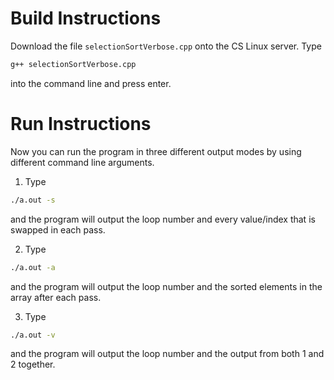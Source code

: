 # Build Instructions
Download the file `selectionSortVerbose.cpp` onto the CS Linux server. Type
```bash
g++ selectionSortVerbose.cpp
```
into the command line and press enter.

# Run Instructions
Now you can run the program in three different output modes by using different command line arguments.
1. Type
```bash
./a.out -s
```
and the program will output the loop number and every value/index that is swapped in each pass.  
  
2. Type
```bash
./a.out -a
```
and the program will output the loop number and the sorted elements in the array after each pass.  
  
3. Type
```bash
./a.out -v
```
and the program will output the loop number and the output from both 1 and 2 together.
